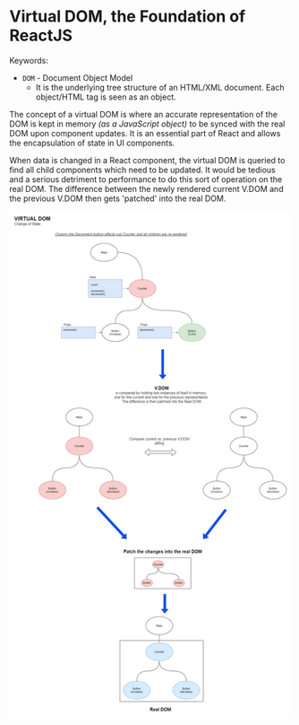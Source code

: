 # Virtual DOM, the Foundation of ReactJS

Keywords:

- `DOM` - Document Object Model
  - It is the underlying tree structure of an HTML/XML document. Each object/HTML tag is seen as an object.

The concept of a virtual DOM is where an accurate representation of the DOM is kept in memory _(as a JavaScript object)_ to be synced with the real DOM upon component updates. It is an essential part of React and allows the encapsulation of state in UI components.

When data is changed in a React component, the virtual DOM is queried to find all child components which need to be updated. It would be tedious and a serious detriment to performance to do this sort of operation on the real DOM. The difference between the newly rendered current V.DOM and the previous V.DOM then gets 'patched' into the real DOM.

![Demonstration of rendering Virtual DOM](./vdom.png)

